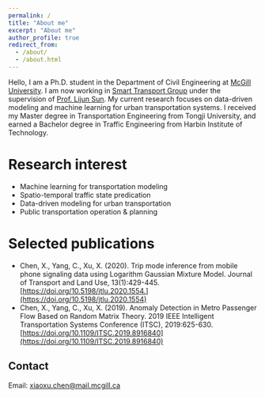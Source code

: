 ```yaml
---
permalink: /
title: "About me"
excerpt: "About me"
author_profile: true
redirect_from: 
  - /about/
  - /about.html
---
```


Hello, I am a Ph.D. student in the Department of Civil Engineering at [McGill University](https://www.mcgill.ca/engineering/). I am now working in [Smart Transport Group](https://smart-transport.github.io/) under the supervision of [Prof. Lijun Sun](https://lijunsun.github.io/). My current research focuses on data-driven modeling and machine learning for urban transportation systems. I received my Master degree in Transportation Engineering from Tongji University, and earned a Bachelor degree in Traffic Engineering from Harbin Institute of Technology.

Research interest
======
- Machine learning for transportation modeling
- Spatio-temporal traffic state predication
- Data-driven modeling for urban transportation
- Public transportation operation & planning

Selected publications
======
- Chen, X., Yang, C., Xu, X. (2020). Trip mode inference from mobile phone signaling data using Logarithm Gaussian Mixture Model. Journal of Transport and Land Use, 13(1):429-445. [https://doi.org/10.5198/jtlu.2020.1554.](https://doi.org/10.5198/jtlu.2020.1554)
- Chen, X., Yang, C., Xu, X. (2019). Anomaly Detection in Metro Passenger Flow Based on Random Matrix Theory. 2019 IEEE Intelligent Transportation Systems Conference (ITSC), 2019:625-630. [https://doi.org/10.1109/ITSC.2019.8916840](https://doi.org/10.1109/ITSC.2019.8916840)

Contact
------
Email: [xiaoxu.chen@mail.mcgill.ca](xiaoxu.chen@mail.mcgill.ca)
